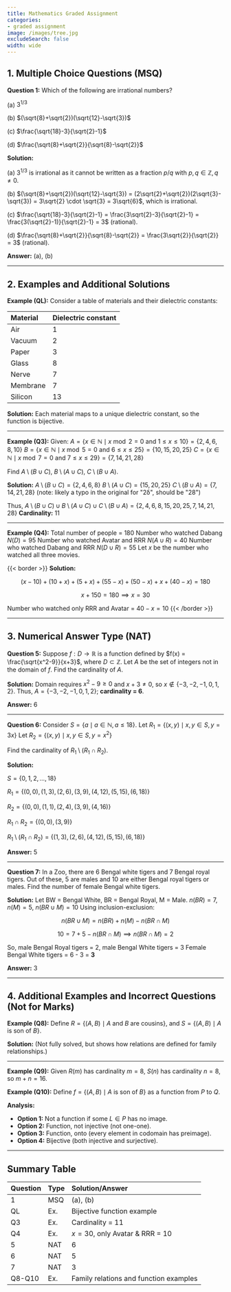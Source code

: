 ```yaml
---
title: Mathematics Graded Assignment
categories:
- graded assignment
image: /images/tree.jpg
excludeSearch: false
width: wide
---
```


## 1. Multiple Choice Questions (MSQ)

**Question 1:**
Which of the following are irrational numbers?

(a) $3^{1/3}$

(b) $(\sqrt{8}+\sqrt{2})(\sqrt{12}-\sqrt{3})$

(c) $\frac{\sqrt{18}-3}{\sqrt{2}-1}$

(d) $\frac{\sqrt{8}+\sqrt{2}}{\sqrt{8}-\sqrt{2}}$

**Solution:**

(a) $3^{1/3}$ is irrational as it cannot be written as a fraction $p/q$ with $p, q \in \mathbb{Z}, q \neq 0$.

(b) $(\sqrt{8}+\sqrt{2})(\sqrt{12}-\sqrt{3}) = (2\sqrt{2}+\sqrt{2})(2\sqrt{3}-\sqrt{3}) = 3\sqrt{2} \cdot \sqrt{3} = 3\sqrt{6}$, which is irrational.

(c) $\frac{\sqrt{18}-3}{\sqrt{2}-1} = \frac{3\sqrt{2}-3}{\sqrt{2}-1} = \frac{3(\sqrt{2}-1)}{\sqrt{2}-1} = 3$ (rational).

(d) $\frac{\sqrt{8}+\sqrt{2}}{\sqrt{8}-\sqrt{2}} = \frac{3\sqrt{2}}{\sqrt{2}} = 3$ (rational).

**Answer:** (a), (b)

---

## 2. Examples and Additional Solutions

**Example (QL):**
Consider a table of materials and their dielectric constants:


| Material | Dielectric constant |
| :-- | :-- |
| Air | 1 |
| Vacuum | 2 |
| Paper | 3 |
| Glass | 8 |
| Nerve | 7 |
| Membrane | 7 |
| Silicon | 13 |

**Solution:**
Each material maps to a unique dielectric constant, so the function is bijective.

---

**Example (Q3):**
Given:
$A = \{x \in \mathbb{N} \mid x \bmod 2 = 0 \text{ and } 1 \leq x \leq 10\} = \{2,4,6,8,10\}$
$B = \{x \in \mathbb{N} \mid x \bmod 5 = 0 \text{ and } 6 \leq x \leq 25\} = \{10,15,20,25\}$
$C = \{x \in \mathbb{N} \mid x \bmod 7 = 0 \text{ and } 7 \leq x \leq 29\} = \{7,14,21,28\}$

Find $A \setminus (B \cup C)$, $B \setminus (A \cup C)$, $C \setminus (B \cup A)$.

**Solution:**
$A \setminus (B \cup C) = \{2,4,6,8\}$
$B \setminus (A \cup C) = \{15,20,25\}$
$C \setminus (B \cup A) = \{7,14,21,28\}$ (note: likely a typo in the original for "2δ", should be "28")

Thus,
$A \setminus (B \cup C) \cup B \setminus (A \cup C) \cup C \setminus (B \cup A) = \{2,4,6,8,15,20,25,7,14,21,28\}$
**Cardinality:** 11

---

**Example (Q4):**
Total number of people = 180
Number who watched Dabang $N(D) = 95$
Number who watched Avatar and RRR $N(A \cup R) = 40$
Number who watched Dabang and RRR $N(D \cup R) = 55$
Let $x$ be the number who watched all three movies.

{{< border >}}
**Solution:**

$$
(x-10) + (10+x) + (5+x) + (55-x) + (50-x) + x + (40-x) = 180
$$

$$
x + 150 = 180 \implies x = 30
$$

Number who watched only RRR and Avatar = $40 - x = 10$
{{< /border >}}

---

## 3. Numerical Answer Type (NAT)

**Question 5:**
Suppose $f: D \longrightarrow \mathbb{R}$ is a function defined by $f(x) = \frac{\sqrt{x^2-9}}{x+3}$, where $D \subset \mathbb{Z}$. Let $A$ be the set of integers not in the domain of $f$. Find the cardinality of $A$.

**Solution:**
Domain requires $x^2 - 9 \geq 0$ and $x+3 \neq 0$, so $x \notin \{-3,-2,-1,0,1,2\}$.
Thus, $A = \{-3,-2,-1,0,1,2\}$; **cardinality = 6**.

**Answer:** 6

---

**Question 6:**
Consider $S = \{a \mid a \in \mathbb{N}, a \leq 18\}$.
Let $R_1 = \{(x,y) \mid x, y \in S, y = 3x\}$
Let $R_2 = \{(x,y) \mid x, y \in S, y = x^2\}$

Find the cardinality of $R_1 \setminus (R_1 \cap R_2)$.

**Solution:**

$S = \{0,1,2,\ldots,18\}$

$R_1 = \{(0,0),(1,3),(2,6),(3,9),(4,12),(5,15),(6,18)\}$

$R_2 = \{(0,0),(1,1),(2,4),(3,9),(4,16)\}$

$R_1 \cap R_2 = \{(0,0),(3,9)\}$

$R_1 \setminus (R_1 \cap R_2) = \{(1,3),(2,6),(4,12),(5,15),(6,18)\}$

**Answer:** 5

---

**Question 7:**
In a Zoo, there are 6 Bengal white tigers and 7 Bengal royal tigers. Out of these, 5 are males and 10 are either Bengal royal tigers or males. Find the number of female Bengal white tigers.

**Solution:**
Let BW = Bengal White, BR = Bengal Royal, M = Male.
$n(BR) = 7$, $n(M) = 5$, $n(BR \cup M) = 10$
Using inclusion-exclusion:

$$
n(BR \cup M) = n(BR) + n(M) - n(BR \cap M)
$$

$$
10 = 7 + 5 - n(BR \cap M) \implies n(BR \cap M) = 2
$$

So, male Bengal Royal tigers = 2, male Bengal White tigers = 3
Female Bengal White tigers = 6 - 3 = **3**

**Answer:** 3

---

## 4. Additional Examples and Incorrect Questions (Not for Marks)

**Example (Q8):**
Define $R = \{(A,B) \mid A \text{ and } B \text{ are cousins}\}$,
and $S = \{(A,B) \mid A \text{ is son of } B\}$.

**Solution:**
(Not fully solved, but shows how relations are defined for family relationships.)

---

**Example (Q9):**
Given $R(m)$ has cardinality $m = 8$, $S(n)$ has cardinality $n = 8$, so $m + n = 16$.

**Example (Q10):**
Define $f = \{(A,B) \mid A \text{ is son of } B\}$ as a function from $P$ to $Q$.

**Analysis:**

- **Option 1:** Not a function if some $L \in P$ has no image.
- **Option 2:** Function, not injective (not one-one).
- **Option 3:** Function, onto (every element in codomain has preimage).
- **Option 4:** Bijective (both injective and surjective).

---

## Summary Table

| Question | Type | Solution/Answer |
| :-- | :-- | :-- |
| 1 | MSQ | (a), (b) |
| QL | Ex. | Bijective function example |
| Q3 | Ex. | Cardinality = 11 |
| Q4 | Ex. | $x = 30$, only Avatar \& RRR = 10 |
| 5 | NAT | 6 |
| 6 | NAT | 5 |
| 7 | NAT | 3 |
| Q8-Q10 | Ex. | Family relations and function examples |



